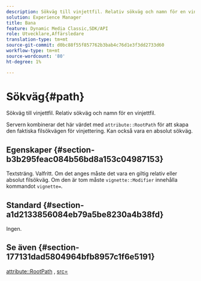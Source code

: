 ```yaml
---
description: Sökväg till vinjettfil. Relativ sökväg och namn för en vinjettfil.
solution: Experience Manager
title: Bana
feature: Dynamic Media Classic,SDK/API
role: Utvecklare,Affärsledare
translation-type: tm+mt
source-git-commit: d0bc88f55f857762b3bab4c76d1e3f3dd2733d60
workflow-type: tm+mt
source-wordcount: '80'
ht-degree: 1%

---
```



# Sökväg{#path}

Sökväg till vinjettfil. Relativ sökväg och namn för en vinjettfil.

Servern kombinerar det här värdet med `attribute::RootPath` för att skapa den faktiska filsökvägen för vinjettering. Kan också vara en absolut sökväg.

## Egenskaper {#section-b3b295feac084b56bd8a153c04987153}

Textsträng. Valfritt. Om det anges måste det vara en giltig relativ eller absolut filsökväg. Om den är tom måste `vignette::Modifier` innehålla kommandot `vignette=`.

## Standard {#section-a1d2133856084eb79a5be8230a4b38fd}

Ingen.

## Se även {#section-177131dad5804964bfb8957c1f6e5191}

[attribute::RootPath](../../../../../ir-api/material-cat/image-rendering-api-ref/c-ir-material-catalog/c-ir-attributes-reference/r-ir-rootpath.md#reference-a4d7c96b62e14fcbad1740c702f160f3) ,  [src=](../../../../../ir-api/http-protocol/image-rendering-api-ref/c-ir-http-protocol-ref/c-ir-http-protocol-command-reference/r-ir-src.md#reference-62c98abad22149d68d405ed6aaff8272)
